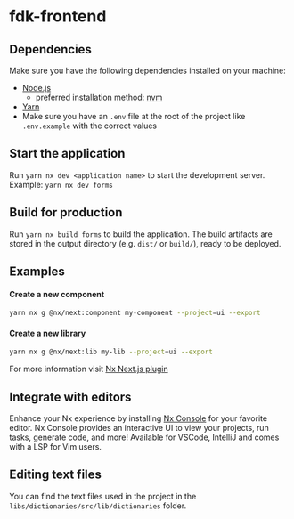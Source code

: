 # fdk-frontend

## Dependencies

Make sure you have the following dependencies installed on your machine:

- [Node.js](https://nodejs.org/en/download/)
  - preferred installation method: [nvm](https://github.com/nvm-sh/nvm)
- [Yarn](https://yarnpkg.com/getting-started/install)
- Make sure you have an `.env` file at the root of the project like `.env.example` with the correct values

## Start the application

Run `yarn nx dev <application name>` to start the development server.
Example: `yarn nx dev forms`

## Build for production

Run `yarn nx build forms` to build the application. The build artifacts are stored in the output directory (e.g. `dist/` or `build/`), ready to be deployed.

## Examples

#### Create a new component

```bash
yarn nx g @nx/next:component my-component --project=ui --export
```

#### Create a new library

```bash
yarn nx g @nx/next:lib my-lib --project=ui --export
```

For more information visit [Nx Next.js plugin](https://nx.dev/nx-api/next)

## Integrate with editors

Enhance your Nx experience by installing [Nx Console](https://nx.dev/nx-console) for your favorite editor. Nx Console
provides an interactive UI to view your projects, run tasks, generate code, and more! Available for VSCode, IntelliJ and
comes with a LSP for Vim users.

## Editing text files

You can find the text files used in the project in the `libs/dictionaries/src/lib/dictionaries` folder.
